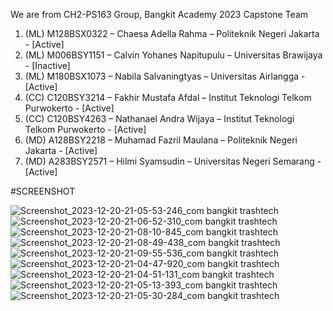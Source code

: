 We are from CH2-PS163 Group, Bangkit Academy 2023 Capstone Team
1. (ML) M128BSX0322 – Chaesa Adella Rahma – Politeknik Negeri Jakarta - [Active]
2. (ML) M006BSY1151 – Calvin Yohanes Napitupulu – Universitas Brawijaya - [Inactive]
3. (ML) M180BSX1073 – Nabila Salvaningtyas – Universitas Airlangga - [Active]
4. (CC) C120BSY3214 – Fakhir Mustafa Afdal – Institut Teknologi Telkom Purwokerto - [Active]
5. (CC) C120BSY4263 – Nathanael Andra Wijaya – Institut Teknologi Telkom Purwokerto - [Active]
6. (MD) A128BSY2218 – Muhamad Fazril Maulana – Politeknik Negeri Jakarta - [Active]
7. (MD) A283BSY2571 – Hilmi Syamsudin – Universitas Negeri Semarang - [Active]

#SCREENSHOT

![Screenshot_2023-12-20-21-05-53-246_com bangkit trashtech](https://github.com/syamsudinhilmi/trashtech-project/assets/89371869/d3317b8d-cea7-45dc-8e53-02ca9e87f9df)
![Screenshot_2023-12-20-21-06-52-310_com bangkit trashtech](https://github.com/syamsudinhilmi/trashtech-project/assets/89371869/829085fa-f244-464d-983c-3398f138043b)
![Screenshot_2023-12-20-21-08-10-845_com bangkit trashtech](https://github.com/syamsudinhilmi/trashtech-project/assets/89371869/f9787aa5-1d0a-4ca2-aee8-809654a6f788)
![Screenshot_2023-12-20-21-08-49-438_com bangkit trashtech](https://github.com/syamsudinhilmi/trashtech-project/assets/89371869/e50f0813-0a52-459c-962e-a821865da485)
![Screenshot_2023-12-20-21-09-55-536_com bangkit trashtech](https://github.com/syamsudinhilmi/trashtech-project/assets/89371869/d59f5b6e-19cd-47b4-895b-fe9b9c741b61)
![Screenshot_2023-12-20-21-04-47-920_com bangkit trashtech](https://github.com/syamsudinhilmi/trashtech-project/assets/89371869/76cd4db8-35ad-44d1-82c6-87a4a02a1e89)
![Screenshot_2023-12-20-21-04-51-131_com bangkit trashtech](https://github.com/syamsudinhilmi/trashtech-project/assets/89371869/231c1c56-121f-4a1c-945a-392baca4ee38)
![Screenshot_2023-12-20-21-05-13-393_com bangkit trashtech](https://github.com/syamsudinhilmi/trashtech-project/assets/89371869/e3c6e92b-b59c-4d51-94c1-acf09a48b266)
![Screenshot_2023-12-20-21-05-30-284_com bangkit trashtech](https://github.com/syamsudinhilmi/trashtech-project/assets/89371869/8a08cccb-c351-4daa-9166-45e823b031a5)


